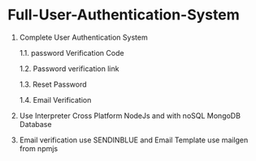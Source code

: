 # Full-User-Authentication-System
1.  Complete User Authentication System 

    1.1.  password Verification Code 

    1.2.  Password verification link 

    1.3.  Reset Password 

    1.4.  Email Verification
  
2.  Use Interpreter Cross Platform NodeJs and with noSQL MongoDB Database

3.  Email verification use SENDINBLUE and Email Template use mailgen from npmjs
